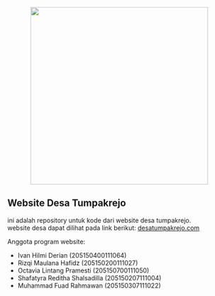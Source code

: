 <p align="center"><a href="https://laravel.com" target="_blank"><img src="https://raw.githubusercontent.com/laravel/art/master/logo-lockup/5%20SVG/2%20CMYK/1%20Full%20Color/laravel-logolockup-cmyk-red.svg" width="400"></a></p>

## Website Desa Tumpakrejo

ini adalah repository untuk kode dari website desa tumpakrejo. <br/>website desa dapat dilihat pada link berikut:
[desatumpakrejo.com](https://desatumpakrejo.com)

Anggota program website: 
- Ivan Hilmi Derian (205150400111064)
- Rizqi Maulana Hafidz (205150200111027)
- Octavia Lintang Pramesti (205150700111050)
- Shafatyra Reditha Shalsadilla (205150207111004) 
- Muhammad Fuad Rahmawan (205150307111022)
